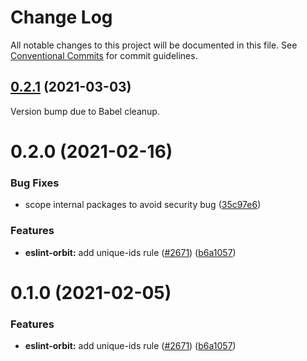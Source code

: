 # Change Log

All notable changes to this project will be documented in this file.
See [Conventional Commits](https://conventionalcommits.org) for commit guidelines.

## [0.2.1](https://github.com/kiwicom/orbit/compare/@kiwicom/eslint-plugin-orbit-internal@0.2.0...@kiwicom/eslint-plugin-orbit-internal@0.2.1) (2021-03-03)

Version bump due to Babel cleanup.





# 0.2.0 (2021-02-16)


### Bug Fixes

* scope internal packages to avoid security bug ([35c97e6](https://github.com/kiwicom/orbit/commit/35c97e66bb664886f6881994c4f0233d8d5decde))


### Features

* **eslint-orbit:** add unique-ids rule ([#2671](https://github.com/kiwicom/orbit/issues/2671)) ([b6a1057](https://github.com/kiwicom/orbit/commit/b6a10570a7fb3f0243fcf96a7f975dce52391fb5))





# 0.1.0 (2021-02-05)


### Features

* **eslint-orbit:** add unique-ids rule ([#2671](https://github.com/kiwicom/orbit/issues/2671)) ([b6a1057](https://github.com/kiwicom/orbit/commit/b6a10570a7fb3f0243fcf96a7f975dce52391fb5))

